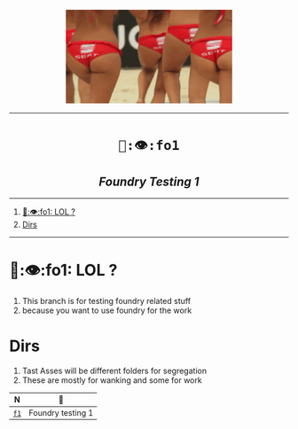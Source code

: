 <p align="center">
<img src="px/f1.gif" width="300">
</p>


----

<h1 align="center"><code>🧮:👁️:fo1</code></h1>
<h2 align="center"><i>Foundry Testing 1 </i></h2>

----
1. [🧮:👁️:fo1: LOL ?](#️fo1-lol-)
2. [Dirs](#dirs)

----

# 🧮:👁️:fo1: LOL ?

1. This branch is for testing foundry related stuff 
2. because you want to use foundry for the work 

# Dirs 

1. Tast Asses will be different folders for segregation 
2. These are mostly for wanking and some for work 

N | 🔏
|:--:|:--:|
[`f1`](./f1/) | Foundry testing 1